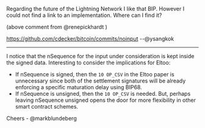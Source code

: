 Regarding the future of the Lightning Network I like that BIP. However I could not find a link to an implementation. Where can I find it?

(above comment from @renepickhardt )

https://github.com/cdecker/bitcoin/commits/noinput --@ysangkok

***

I notice that the nSequence for the input under consideration is kept inside the signed data. Interesting to consider the implications for Eltoo:

* If nSequence is signed, then the `10 OP_CSV` in the Eltoo paper is unnecessary since both of the settlement signatures will be already enforcing a specific maturation delay using BIP68.
* If nSequence is unsigned, then the `10 OP_CSV` is needed. But, perhaps leaving nSequence unsigned opens the door for more flexibility in other smart contract schemes.

Cheers - @markblundeberg